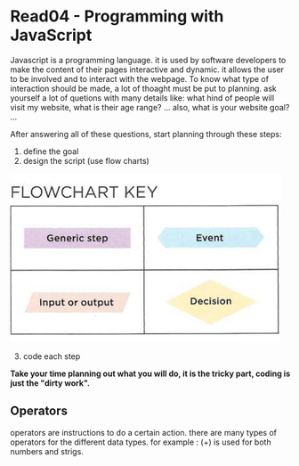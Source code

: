 # Read04 - Programming with JavaScript

Javascript is a programming language. it is used by software developers to make the content of their pages interactive and dynamic. it allows the user to be involved and to interact with the webpage. 
To know what type of interaction should be made, a lot of thoaght must be put to planning. ask yourself a lot of quetions with many details like: what hind of people will visit my website, what is their age range? ... also, what is your website goal? ...

After answering all of these questions, start planning through these steps: 
1.  define the goal
2. design the script (use flow charts) 

![Flowchart key](flowchartkey.PNG)

3. code each step


**Take your time planning out what you will do, it is the tricky part, coding is just the "dirty work".**

## Operators
operators are instructions to do a certain action. there are many types of operators for the different data types.
for example : (+) is used for both numbers and strigs.